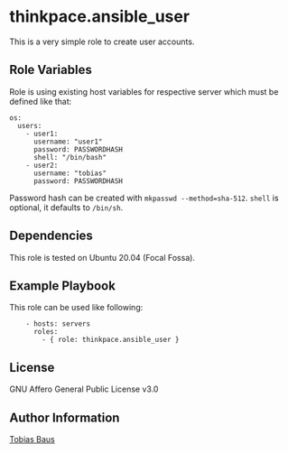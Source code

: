 thinkpace.ansible_user
=========

This is a very simple role to create user accounts.

Role Variables
--------------

Role is using existing host variables for respective server which must be defined like that:

```
os:
  users:
    - user1:
      username: "user1"
      password: PASSWORDHASH
      shell: "/bin/bash"
    - user2:
      username: "tobias"
      password: PASSWORDHASH
```

Password hash can be created with `mkpasswd --method=sha-512`. `shell` is optional, it defaults to `/bin/sh`.

Dependencies
------------

This role is tested on Ubuntu 20.04 (Focal Fossa).

Example Playbook
----------------

This role can be used like following:

```
    - hosts: servers
      roles:
        - { role: thinkpace.ansible_user }
```

License
-------

GNU Affero General Public License v3.0

Author Information
------------------

[Tobias Baus](https://tobiasbaus.de)
